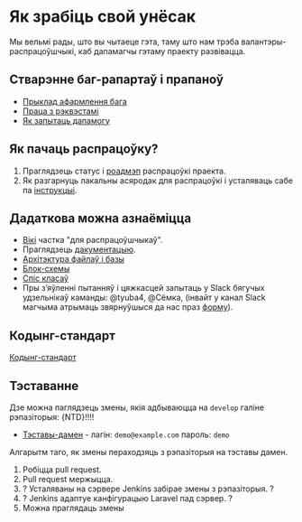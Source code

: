 # Як зрабіць свой унёсак

Мы вельмі рады, што вы чытаеце гэта, таму што нам трэба валантэры-распрацоўшчыкі, каб дапамагчы гэтаму праекту
развівацца.

## Стварэнне баг-рапартаў і прапаноў

- [Прыклад афармлення бага](https://github.com/diglabby/doika_1.2/wiki/Прыклад-афармлення-бага)
- [Праца з рэквэстамі](https://github.com/diglabby/doika/wiki/Праца-з-Pull-Request)
- [Як запытаць дапамогу](https://github.com/diglabby/doika/wiki/Як-правільна-запытваць-дапамогу)

## Як пачаць распрацоўку?

1. Праглядзець статус і [роадмэп](https://github.com/diglabby/doika/wiki/Дарожная-карта) распрацоўкi праекта.
2. Як разгарнуць лакальны асяродак для распрацоўкі і усталяваць сабе
   па [інструкцыі](https://github.com/diglabby/doika/wiki/Усталёўка-для-Распрацоўшчыкаў).

## Дадаткова можна азнаёміцца

- [Вiкi](https://github.com/diglabby/doika/wiki/) частка "для распрацоўшчыкаў".
- Праглядзець [дакументацыю](https://realtimeboard.com/app/board/o9J_k0X88dM=/).
- [Архiтэктура файлаў i базы](https://realtimeboard.com/app/board/o9J_k0X88dM=/?moveToWidget=3074457346027045333)
- [Блок-схемы](https://realtimeboard.com/app/board/o9J_k0X88dM=/?moveToWidget=3074457346144718504)
- [Спiс класаў](https://realtimeboard.com/app/board/o9J_k0X88dM=/?moveToWidget=3074457346135802429)
- Пры з’яўленні пытанняў і цяжкасцей запытаць у Slack бягучых удзельнікаў каманды: @tyuba4, @Сёмка, (інвайт у канал Slack магчыма атрымаць звярнуўшыся да нас праз [форму](https://docs.google.com/forms/d/e/1FAIpQLSf3q7HMtfJly4wCrRyIlHDdAzFExSjw2vqbA62XFJHofjMqjg/viewform)).

## Кодынг-стандарт

[Кодынг-стандарт](https://github.com/diglabby/doika_1.2/wiki/Кодынг-стандарт)

## Тэставанне

Дзе можна паглядзець змены, якія адбываюцца на `develop` галіне рэпазіторыя: {NTD}!!!!
- [Тэставы-дамен](http://it3donate-landing.falanster.by/doika/admin/campaigns) - лагін: `demo@example.com` пароль: `demo`

Алгарытм таго, як змены пераходзяць з рэпазіторыя на тэставы дамен.

1. Робіцца pull request.
2. Pull request мержыцца.
3. ? Усталяваны на сэрвере Jenkins забірае змены з рэпазіторыя. ?
4. ? Jenkins адаптуе канфігурацыю Laravel пад сэрвер. ?
5. Можна праглядаць змены
